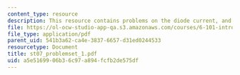 ```yaml
---
content_type: resource
description: This resource contains problems on the diode current, and circuit voltage.
file: https://ol-ocw-studio-app-qa.s3.amazonaws.com/courses/6-101-introductory-analog-electronics-laboratory-spring-2007/a5e5169906b36c97a894fcfb2de575df_st07_problemset_1.pdf
file_type: application/pdf
parent_uid: 541b3a62-ca4e-3837-6657-d31ed0244533
resourcetype: Document
title: st07_problemset_1.pdf
uid: a5e51699-06b3-6c97-a894-fcfb2de575df
---
```

